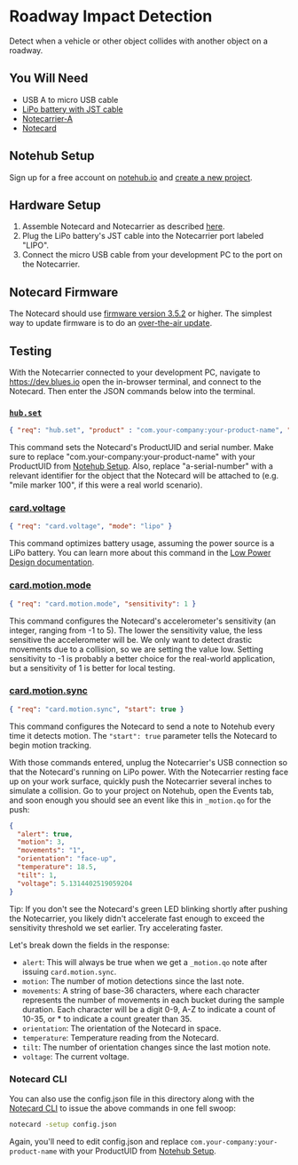# Roadway Impact Detection

Detect when a vehicle or other object collides with another object on a roadway.

## You Will Need

* USB A to micro USB cable
* [LiPo battery with JST cable](https://shop.blues.io/products/5-000-mah-lipo-battery)
* [Notecarrier-A](https://shop.blues.io/products/carr-al)
* [Notecard](https://blues.io/products/notecard/)

## Notehub Setup

Sign up for a free account on [notehub.io](https://notehub.io) and [create a new project](https://dev.blues.io/quickstart/notecard-quickstart/notecard-and-notecarrier-pi/#set-up-notehub).

## Hardware Setup

1. Assemble Notecard and Notecarrier as described [here](https://dev.blues.io/quickstart/notecard-quickstart/notecard-and-notecarrier-a).
2. Plug the LiPo battery's JST cable into the Notecarrier port labeled "LIPO".
3. Connect the micro USB cable from your development PC to the port on the Notecarrier.

## Notecard Firmware

The Notecard should use [firmware version 3.5.2](https://dev.blues.io/notecard/notecard-firmware-updates/#v3-5-2-november-2nd-2022) or higher. The simplest way to update firmware is to do an [over-the-air update](https://dev.blues.io/notecard/notecard-firmware-updates/#ota-dfu-with-notehub).

## Testing

With the Notecarrier connected to your development PC, navigate to https://dev.blues.io open the in-browser terminal, and connect to the Notecard. Then enter the JSON commands below into the terminal.

### [`hub.set`](https://dev.blues.io/api-reference/notecard-api/hub-requests/#hub-set)

```json
{ "req": "hub.set", "product" : "com.your-company:your-product-name", "sn": "a-serial-number", "body":{"app":"nf22"} }
```

This command sets the Notecard's ProductUID and serial number. Make sure to replace "com.your-company:your-product-name" with your ProductUID from [Notehub Setup](#notehub-setup). Also, replace "a-serial-number" with a relevant identifier for the object that the Notecard will be attached to (e.g. "mile marker 100", if this were a real world scenario).

### [card.voltage](https://dev.blues.io/api-reference/notecard-api/card-requests/#card-voltage)

```json
{ "req": "card.voltage", "mode": "lipo" }
```

This command optimizes battery usage, assuming the power source is a LiPo battery. You can learn more about this command in the [Low Power Design documentation](https://dev.blues.io/notecard/notecard-walkthrough/low-power-design/#customizing-voltage-variable-behaviors
).

### [card.motion.mode](https://dev.blues.io/api-reference/notecard-api/card-requests/#card-motion-mode)

```json
{ "req": "card.motion.mode", "sensitivity": 1 }
```

This command configures the Notecard's accelerometer's sensitivity (an integer, ranging from -1 to 5). The lower the sensitivity value, the less sensitive the accelerometer will be. We only want to detect drastic movements due to a collision, so we are setting the value low. Setting sensitivity to -1 is probably a better choice for the real-world application, but a sensitivity of 1 is better for local testing.

### [card.motion.sync](https://dev.blues.io/api-reference/notecard-api/card-requests/#card-motion-sync)

```json
{ "req": "card.motion.sync", "start": true }
```

This command configures the Notecard to send a note to Notehub every time it detects motion. The `"start": true` parameter tells the Notecard to begin motion tracking.

With those commands entered, unplug the Notecarrier's USB connection so that the Notecard's running on LiPo power. With the Notecarrier resting face up on your work surface, quickly push the Notecarrier several inches to simulate a collision. Go to your project on Notehub, open the Events tab, and soon enough you should see an event like this in `_motion.qo` for the push:

```json
{
  "alert": true,
  "motion": 3,
  "movements": "1",
  "orientation": "face-up",
  "temperature": 18.5,
  "tilt": 1,
  "voltage": 5.1314402519059204
}
```

Tip: If you don't see the Notecard's green LED blinking shortly after pushing the Notecarrier, you likely didn't accelerate fast enough to exceed the sensitivity threshold we set earlier. Try accelerating faster.

Let's break down the fields in the response:

- `alert`: This will always be true when we get a `_motion.qo` note after issuing `card.motion.sync`.
- `motion`: The number of motion detections since the last note.
- `movements`: A string of base-36 characters, where each character represents the number of movements in each bucket during the sample duration. Each character will be a digit 0-9, A-Z to indicate a count of 10-35, or * to indicate a count greater than 35.
- `orientation`: The orientation of the Notecard in space.
- `temperature`: Temperature reading from the Notecard.
- `tilt`: The number of orientation changes since the last motion note.
- `voltage`: The current voltage.

### Notecard CLI

You can also use the config.json file in this directory along with the [Notecard CLI](https://dev.blues.io/tools-and-sdks/notecard-cli/) to issue the above commands in one fell swoop:

```sh
notecard -setup config.json
```

Again, you'll need to edit config.json and replace `com.your-company:your-product-name` with your ProductUID from [Notehub Setup](#notehub-setup).
